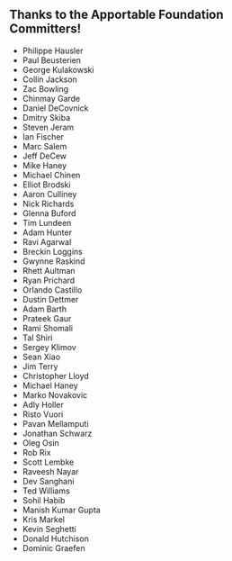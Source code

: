 Thanks to the Apportable Foundation Committers!
-----------------------------------------------

* Philippe Hausler
* Paul Beusterien 
* George Kulakowski
* Collin Jackson 
* Zac Bowling
* Chinmay Garde 
* Daniel DeCovnick 
* Dmitry Skiba 
* Steven Jeram
* Ian Fischer 
* Marc Salem 
* Jeff DeCew 
* Mike Haney 
* Michael Chinen 
* Elliot Brodski
* Aaron Culliney
* Nick Richards 
* Glenna Buford
* Tim Lundeen
* Adam Hunter 
* Ravi Agarwal
* Breckin Loggins
* Gwynne Raskind
* Rhett Aultman
* Ryan Prichard
* Orlando Castillo
* Dustin Dettmer
* Adam Barth
* Prateek Gaur
* Rami Shomali
* Tal Shiri 
* Sergey Klimov
* Sean Xiao
* Jim Terry
* Christopher Lloyd 
* Michael Haney
* Marko Novakovic
* Adly Holler
* Risto Vuori
* Pavan Mellamputi
* Jonathan Schwarz 
* Oleg Osin
* Rob Rix
* Scott Lembke
* Raveesh Nayar
* Dev Sanghani
* Ted Williams
* Sohil Habib
* Manish Kumar Gupta
* Kris Markel
* Kevin Seghetti
* Donald Hutchison
* Dominic Graefen